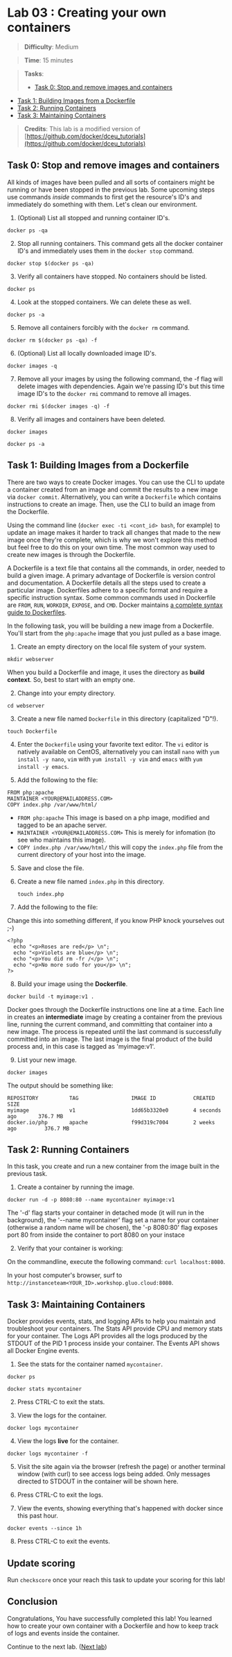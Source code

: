 # Lab 03 : Creating your own containers

> **Difficulty**: Medium

> **Time**: 15 minutes

> **Tasks**:
>- [Task 0: Stop and remove images and containers](#task-0-stop-and-remove-images-and-containers)
- [Task 1: Building Images from a Dockerfile](#task-1-building-images-from-a-dockerfile)
- [Task 2: Running Containers](#task-2-running-containers)
- [Task 3: Maintaining Containers](#task-3-maintaining-containers)

> **Credits**: This lab is a modified version of [https://github.com/docker/dceu_tutorials](https://github.com/docker/dceu_tutorials)


## Task 0: Stop and remove images and containers

All kinds of images have been pulled and all sorts of containers might be running or have been stopped in the previous lab. Some upcoming steps use commands *inside* commands to first get the resource's ID's and immediately do something with them. Let's clean our environment.

1. (Optional) List all stopped and running container ID's. 

  `docker ps -qa`

2. Stop all running containers. This command gets all the docker container ID's and immediately uses them in the `docker stop` command.

  `docker stop $(docker ps -qa)`
  
3. Verify all containers have stopped. No containers should be listed.

  `docker ps`
  
4. Look at the stopped containers. We can delete these as well.

  `docker ps -a`

5. Remove all containers forcibly with the `docker rm` command.
  
  `docker rm $(docker ps -qa) -f`

6. (Optional) List all locally downloaded image ID's.
  
  `docker images -q`

7. Remove all your images by using the following command, the -f flag will delete images with dependencies. Again we're passing ID's but this time image ID's to the `docker rmi` command to remove all images.

  `docker rmi $(docker images -q) -f` 
  
8. Verify all images and containers have been deleted.

  `docker images`
  
  `docker ps -a`
  

## Task 1: Building Images from a Dockerfile

There are two ways to create Docker images. You can use the CLI to update a
container created from an image and commit the results to a new image via `docker commit`.
Alternatively, you can write a `Dockerfile` which contains instructions to create
an image. Then, use the CLI to build an image from the Dockerfile.

Using the command line (`docker exec -ti <cont_id> bash`, for example) to update an image makes it harder to track all changes that made to the new image once they're complete, which is why we won't explore this method but feel free to do this on your own time. The most common way used to create new images is through the Dockerfile.

A Dockerfile is a text file that contains all the commands, in order, needed to build a given image. A primary advantage of Dockerfile is version control and documentation. A Dockerfile details all the steps used to create a particular image. Dockerfiles adhere to a specific format and require a specific instruction syntax. Some common commands used in Dockerfile are `FROM`, `RUN`, `WORKDIR`, `EXPOSE`, and `CMD`. Docker maintains [a complete syntax guide to Dockerfiles](https://docs.docker.com/articles/dockerfile_best-practices/).


In the following task, you will be building a new image from a Dockerfile. You'll start from the `php:apache` image that you just pulled as a base image.

1. Create an empty directory on the local file system of your system.

  ```
  mkdir webserver
  ```

  When you build a Dockerfile and image, it uses the directory as **build context**. So, best to start with an empty one.

2. Change into your empty directory.

  ```
  cd webserver
  ```

3. Create a new file named `Dockerfile` in this directory (capitalized "D"!).

  ```
  touch Dockerfile
  ```

4. Enter the `Dockerfile` using your favorite text editor. The `vi` editor is natively available on CentOS, alternatively you can install `nano` with `yum install -y nano`, `vim` with `yum install -y vim` and `emacs` with `yum install -y emacs`.

5. Add the following to the file:

  ```
  FROM php:apache
  MAINTAINER <YOUR@EMAILADDRESS.COM>
  COPY index.php /var/www/html/
  ```

  * `FROM php:apache` This image is based on a php image, modified and tagged to be an apache server.
  * `MAINTAINER <YOUR@EMAILADDRESS.COM>` This is merely for infomation (to see who maintains this image).
  * `COPY index.php /var/www/html/` this will copy the `index.php` file from the current directory of your host into the image.

5. Save and close the file.

6. Create a new file named `index.php` in this directory.

   ```
   touch index.php
   ```

7. Add the following to the file:

  Change this into something different, if you know PHP knock yourselves out ;-)

   ```
   <?php
     echo "<p>Roses are red</p> \n";
     echo "<p>Violets are blue</p> \n";
     echo "<p>You did rm -fr /</p> \n";
     echo "<p>No more sudo for you</p> \n";
   ?>
   ```

8. Build your image using the **Dockerfile**.

  ```
  docker build -t myimage:v1 .
  ```

  Docker goes through the Dockerfile instructions one line at a time. Each line in creates an **intermediate** image by creating a container from the previous line, running the current command, and committing that container into a new image. The process is repeated until the last command is successfully committed into an image. The last image is the final product of the build process and, in this case is tagged as 'myimage:v1'.

9.  List your new image.

  ```
  docker images
  ```

  The output should be something like:
  
  ```
  REPOSITORY          TAG                 IMAGE ID            CREATED             SIZE
  myimage             v1                  1dd65b3320e0        4 seconds ago       376.7 MB
  docker.io/php       apache              f99d319c7004        2 weeks ago         376.7 MB
  ```


## Task 2: Running Containers

In this task, you create and run a new container from the image built in the previous task.

1. Create a container by running the image.

  ```
  docker run -d -p 8080:80 --name mycontainer myimage:v1
  ```

  The '-d' flag starts your container in detached mode (it will run in the background), the '--name mycontainer' flag set a name for your container (otherwise a random name will be chosen), the '-p 8080:80' flag exposes port 80 from inside the container to port 8080 on your instace

2. Verify that your container is working:

  On the commandline, execute the following command: `curl localhost:8080`.
  
  In your host computer's browser, surf to `http://instanceteam<YOUR_ID>.workshop.gluo.cloud:8080`.


## Task 3: Maintaining Containers

Docker provides events, stats, and logging APIs to help you maintain and troubleshoot your containers. The Stats API provide CPU and memory stats for your container. The Logs API provides all the logs produced by the STDOUT of the PID 1 process inside your container. The Events API shows all Docker Engine events.

1. See the stats for the container named `mycontainer`.

  ```
  docker ps
  ```

  ```
  docker stats mycontainer
  ```

2. Press CTRL-C to exit the stats.

3. View the logs for the container.

  ```
  docker logs mycontainer
  ```
  
4. View the logs **live** for the container.

  ```
  docker logs mycontainer -f
  ```
  
5. Visit the site again via the browser (refresh the page) or another terminal window (with curl) to see access logs being added. Only messages directed to STDOUT in the container will be shown here.

6. Press CTRL-C to exit the logs.

7. View the events, showing everything that's happened with docker since this past hour.

  ```
  docker events --since 1h
  ```

8. Press CTRL-C to exit the events.


## Update scoring
Run `checkscore` once your reach this task to update your scoring for this lab!  


## Conclusion

Congratulations, You have successfully completed this lab! You learned how to create your own container with a Dockerfile and how to keep track of logs and events inside the container.

Continue to the next lab. ([Next lab](../Lab%204%20-%20Share%20your%20container))
